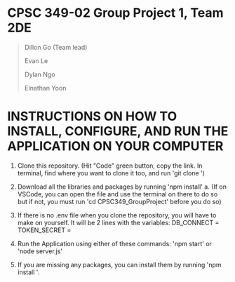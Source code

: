 # CPSC 349-02 Group Project 1, Team 2DE
> Dillon Go (Team lead)
>
> Evan Le
>
> Dylan Ngo
>
> Elnathan Yoon

# INSTRUCTIONS ON HOW TO INSTALL, CONFIGURE, AND RUN THE APPLICATION ON YOUR COMPUTER
1. Clone this repository. (Hit "Code" green button, copy the link. In terminal, find where you want to clone it too, and run 'git clone <link>')

2. Download all the libraries and packages by running 'npm install'
a. (If on VSCode, you can open the file and use the terminal on there to do so but if not, you must run 'cd CPSC349_GroupProject' before you do so)

3. If there is no .env file when you clone the repository, you will have to make on yourself. It will be 2 lines with the variables:
   DB_CONNECT = <link to your MongoDB database>
   TOKEN_SECRET = <Random characters for the encryption>
  
4. Run the Application using either of these commands:
  'npm start' or 'node server.js'
  
5. If you are missing any packages, you can install them by running 'npm install <package name>'.
